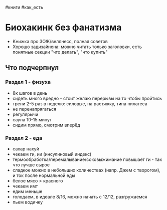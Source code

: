 #книги #как_есть 

# Биохакинк без фанатизма

- Книжка про ЗОЖ/веллнесс, полная советов  
- Хорошо задизайнена: можно читать только заголовки, есть понятные секции "что делать", "что купить"  
  
## Что подчерпнул  

### Раздел 1 - физуха  

- 8к шагов в день  
- сидеть много вредно - стоит желаю перерывы на то чтобы пройтись  
- трени 2-5 раз в неделю: силовые, на растяжку, типа пилатеса  
- не перенапрягаться  
- регулярычи  
- сауна 10-15 минут  
- сидим прямо, смотрим вперёд  
  
### Раздел 2 - еда  

- сахар нахуй  
- чекаем ги, ии (инсулиновый индекс)  
- термообработка/перемалывание/соковыжимание повышает ги - так что лучше сырое  
- сладкое можно в небольших количествах (напр. Джем с творогом), и ток после нормальной еды  
- белое мясо > красного  
- чекаем имт  
- едим меньше  
- голодаем, в идеале 8/16, можно начать с 12/12, разгружаемся  
- пьем водичку  
